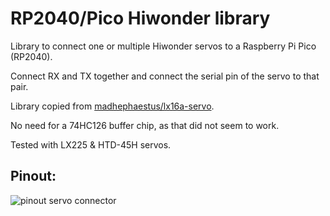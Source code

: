# RP2040/Pico Hiwonder library

Library to connect one or multiple Hiwonder servos to a Raspberry Pi Pico (RP2040).

Connect RX and TX together and connect the serial pin of the servo to that pair.

Library copied from [madhephaestus/lx16a-servo](https://github.com/madhephaestus/lx16a-servo).

No need for a 74HC126 buffer chip, as that did not seem to work.

Tested with LX225 & HTD-45H servos.


## Pinout:
![pinout servo connector](https://github.com/Hephaestus-Arm/HephaestusArm2/raw/0.1.1/photos/motor_cable.jpg)